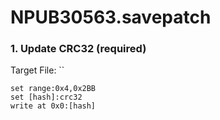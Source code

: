 # NPUB30563.savepatch

### 1. Update CRC32 (required)

Target File: ``

```
set range:0x4,0x2BB
set [hash]:crc32
write at 0x0:[hash]
```


